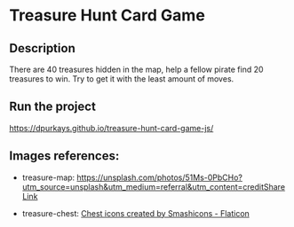 # Treasure Hunt Card Game
## Description
There are 40 treasures hidden in the map, help a fellow pirate find 20 treasures to win. Try to get it with the least amount of moves. 

## Run the project
https://dpurkays.github.io/treasure-hunt-card-game-js/

## Images references:
- treasure-map: https://unsplash.com/photos/51Ms-0PbCHo?utm_source=unsplash&utm_medium=referral&utm_content=creditShareLink

- treasure-chest: <a href="https://www.flaticon.com/free-icons/chest" title="chest icons">Chest icons created by Smashicons - Flaticon</a>


